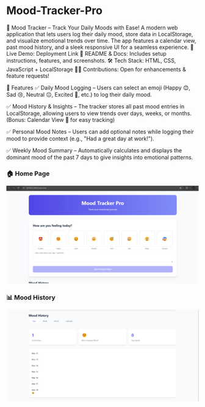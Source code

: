 # Mood-Tracker-Pro
 🌟 Mood Tracker – Track Your Daily Moods with Ease! A modern web application that lets users log their daily mood, store data in LocalStorage, and visualize emotional trends over time. The app features a calendar view, past mood history, and a sleek responsive UI for a seamless experience.  🚀 Live Demo: Deployment Link 📜 README & Docs: Includes setup instructions, features, and screenshots. 🛠️ Tech Stack: HTML, CSS, JavaScript  + LocalStorage 👨‍💻 Contributions: Open for enhancements & feature requests!

 🚀 Features
✅ Daily Mood Logging – Users can select an emoji (Happy 😊, Sad 😢, Neutral 😐, Excited 🤩, etc.) to log their daily mood.

✅ Mood History & Insights – The tracker stores all past mood entries in LocalStorage, allowing users to view trends over days, weeks, or months. (Bonus: Calendar View 📅 for easy tracking)

✅ Personal Mood Notes – Users can add optional notes while logging their mood to provide context (e.g., "Had a great day at work!").

✅ Weekly Mood Summary – Automatically calculates and displays the dominant mood of the past 7 days to give insights into emotional patterns.


### 🏠 Home Page  
![Mood Tracker Home](screenshots/1.png)  

### 📊 Mood History  
![Mood History](screenshots/2.png)  
